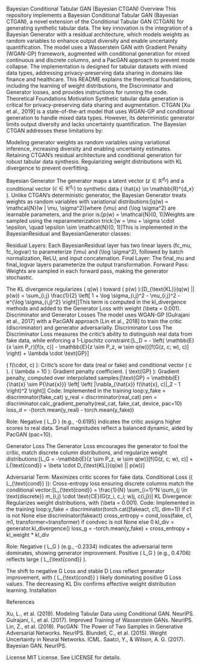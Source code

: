 Bayesian Conditional Tabular GAN (Bayesian CTGAN)
Overview
This repository implements a Bayesian Conditional Tabular GAN (Bayesian CTGAN), a novel extension of the Conditional Tabular GAN (CTGAN) for generating synthetic tabular data. The key innovation is the integration of a Bayesian Generator with a residual architecture, which models weights as random variables to enhance output diversity and enable uncertainty quantification. The model uses a Wasserstein GAN with Gradient Penalty (WGAN-GP) framework, augmented with conditional generation for mixed continuous and discrete columns, and a PacGAN approach to prevent mode collapse.
The implementation is designed for tabular datasets with mixed data types, addressing privacy-preserving data sharing in domains like finance and healthcare. This README explains the theoretical foundations, including the learning of weight distributions, the Discriminator and Generator losses, and provides instructions for running the code.
Theoretical Foundations
Motivation
Synthetic tabular data generation is critical for privacy-preserving data sharing and augmentation. CTGAN [Xu et al., 2019] is a state-of-the-art model that uses WGAN-GP and conditional generation to handle mixed data types. However, its deterministic generator limits output diversity and lacks uncertainty quantification. The Bayesian CTGAN addresses these limitations by:

Modeling generator weights as random variables using variational inference, increasing diversity and enabling uncertainty estimates.
Retaining CTGAN’s residual architecture and conditional generation for robust tabular data synthesis.
Regularizing weight distributions with KL divergence to prevent overfitting.

Bayesian Generator
The generator maps a latent vector $( z \in \mathbb{R}^{d_z} )$ and a conditional vector $( c \in \mathbb{R}^{d_c} )$ to synthetic data ( \hat{x} \in \mathbb{R}^{d_x} ). Unlike CTGAN’s deterministic generator, the Bayesian Generator treats weights as random variables with variational distributions:[q(w) = \mathcal{N}(w | \mu, \sigma^2)]where (\mu) and (\log \sigma^2) are learnable parameters, and the prior is:[p(w) = \mathcal{N}(0, 1)]Weights are sampled using the reparameterization trick:[w = \mu + \sigma \cdot \epsilon, \quad \epsilon \sim \mathcal{N}(0, 1)]This is implemented in the BayesianResidual and BayesianGenerator classes:

Residual Layers: Each BayesianResidual layer has two linear layers (fc_mu, fc_logvar) to parameterize (\mu) and (\log \sigma^2), followed by batch normalization, ReLU, and input concatenation.
Final Layer: The final_mu and final_logvar layers parameterize the output transformation.
Forward Pass: Weights are sampled in each forward pass, making the generator stochastic.

The KL divergence regularizes ( q(w) ) toward ( p(w) ):[D_{\text{KL}}(q(w) || p(w)) = \sum_{i,j} \frac{1}{2} \left[ 1 + \log \sigma_{i,j}^2 - \mu_{i,j}^2 - e^{\log \sigma_{i,j}^2} \right]]This term is computed in the kl_divergence methods and added to the Generator Loss with weight (\beta = 0.001).
Discriminator and Generator Losses
The model uses WGAN-GP [Gulrajani et al., 2017] with a PacGAN approach [Lin et al., 2018] to train the critic (discriminator) and generator adversarially.
Discriminator Loss
The Discriminator Loss measures the critic’s ability to distinguish real data from fake data, while enforcing a 1-Lipschitz constraint:[L_D = - \left( \mathbb{E}{x \sim P_r}[f(x, c)] - \mathbb{E}{z \sim P_z, w \sim q(w)}[f(G(z, c; w), c)] \right) + \lambda \cdot \text{GP}]

( f(\cdot, c) ): Critic’s score for data (real or fake) and conditional vector ( c ).
( \lambda = 10 ): Gradient penalty coefficient.
( \text{GP} ): Gradient penalty, computed over interpolated samples:[\text{GP} = \mathbb{E}{\hat{x} \sim P{\hat{x}}} \left[ \left( |\nabla_{\hat{x}} f(\hat{x}, c)|_2 - 1 \right)^2 \right]]
Code: Implemented in the training loop:y_fake = discriminator(fake_cat)
y_real = discriminator(real_cat)
pen = discriminator.calc_gradient_penalty(real_cat, fake_cat, device, pac=10)
loss_d = -(torch.mean(y_real) - torch.mean(y_fake))


Role: Negative ( L_D ) (e.g., -0.6195) indicates the critic assigns higher scores to real data. Small magnitudes reflect a balanced dynamic, aided by PacGAN (pac=10).

Generator Loss
The Generator Loss encourages the generator to fool the critic, match discrete column distributions, and regularize weight distributions:[L_G = -\mathbb{E}{z \sim P_z, w \sim q(w)}[f(G(z, c; w), c)] + L{\text{cond}} + \beta \cdot D_{\text{KL}}(q(w) || p(w))]

Adversarial Term: Maximizes critic scores for fake data.
Conditional Loss (( L_{\text{cond}} )): Cross-entropy loss ensuring discrete columns match the conditional vector:[L_{\text{cond}} = \frac{1}{N} \sum_{i=1}^N \sum_{j \in \text{discrete}} m_{i,j} \cdot \text{CE}(G(z_i, c_i; w)j, c{i,j})]
KL Divergence: Regularizes weight distributions, with (\beta = 0.001).
Code: Implemented in the training loop:y_fake = discriminator(torch.cat([fakeact, c1], dim=1)) if c1 is not None else discriminator(fakeact)
cross_entropy = cond_loss(fake, c1, m1, transformer=transformer) if condvec is not None else 0
kl_div = generator.kl_divergence()
loss_g = -torch.mean(y_fake) + cross_entropy + kl_weight * kl_div


Role: Negative ( L_G ) (e.g., -0.2334) indicates the adversarial term dominates, showing generator improvement. Positive ( L_G ) (e.g., 0.4706) reflects large ( L_{\text{cond}} ).



The shift to negative G Loss and stable D Loss reflect generator improvement, with ( L_{\text{cond}} ) likely dominating positive G Loss values. The decreasing KL Div confirms effective weight distribution learning.
Installation



References

Xu, L., et al. (2019). Modeling Tabular Data using Conditional GAN. NeurIPS.
Gulrajani, I., et al. (2017). Improved Training of Wasserstein GANs. NeurIPS.
Lin, Z., et al. (2018). PacGAN: The Power of Two Samples in Generative Adversarial Networks. NeurIPS.
Blundell, C., et al. (2015). Weight Uncertainty in Neural Networks. ICML.
Saatci, Y., & Wilson, A. G. (2017). Bayesian GAN. NeurIPS.

License
MIT License. See LICENSE for details.

